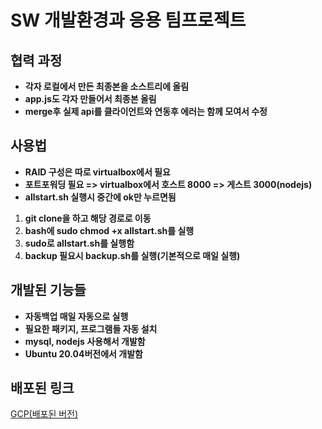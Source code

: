 # SW 개발환경과 응용 팀프로젝트

## 협력 과정
* **각자 로컬에서 만든 최종본을 소스트리에 올림**
* **app.js도 각자 만들어서 최종본 올림**
* **merge후 실제 api를 클라이언트와 연동후 에러는 함께 모여서 수정**

## 사용법
* **RAID 구성은 따로 virtualbox에서 필요**
* **포트포워딩 필요 => virtualbox에서 호스트 8000 => 게스트 3000(nodejs)**
* **allstart.sh 실행시 중간에 ok만 누르면됨**

1. **git clone을 하고 해당 경로로 이동**
2. **bash에 sudo chmod +x allstart.sh를 실행**
3. **sudo로 allstart.sh를 실행함**
4. **backup 필요시 backup.sh를 실행(기본적으로 매일 실행)**

## 개발된 기능들
* **자동백업 매일 자동으로 실행**
* **필요한 패키지, 프로그램들 자동 설치**
* **mysql, nodejs 사용해서 개발함**
* **Ubuntu 20.04버전에서 개발함**

## 배포된 링크
[GCP(배포된 버전)](http://34.145.46.60:3000/)
